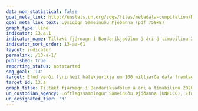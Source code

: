 ```yaml
---
data_non_statistical: false
goal_meta_link: http://unstats.un.org/sdgs/files/metadata-compilation/Metadata-Goal-13.pdf
goal_meta_link_text: Lýsigögn Sameinuðu Þjóðanna (pdf 759kB)
graph_type: line
indicator: 13.a.1
indicator_name: Tiltækt fjármagn í Bandaríkjadölum á ári á tímabilinu 2020 og 2025 sem reiknast upp í 100 milljarða Bandaríkjadala skuldbindinguna.
indicator_sort_order: 13-aa-01
layout: indicator
permalink: /13-a-1/
published: true
reporting_status: notstarted
sdg_goal: '13'
target: Efnd verði fyrirheit hátekjuríkja um 100 milljarða dala framlag, bæði frá hinu opinbera og einkaaðilum, í því skyni að aðstoða þróunarlönd við að draga úr losun gróðurhúsalofttegunda og stuðla að gagnsæjum aðgerðum. Jafnframt verði unnið sem fyrst að fjármögnun Græna loftslagssjóðsins svo að hann geti starfað af fullum krafti.
target_id: 13.a
graph_title: Tiltækt fjármagn í Bandaríkjadölum á ári á tímabilinu 2020 og 2025 sem reiknast upp í 100 milljarða Bandaríkjadala skuldbindinguna.
un_custodian_agency: Loftlagssamningur Sameinuðu Þjóðanna (UNFCCC), Efnahags- og framfarastofnunin (OECD)
un_designated_tier: '3'
---
```


